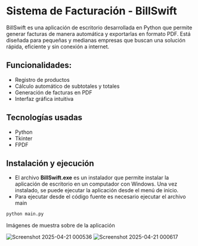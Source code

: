 # Sistema de Facturación - BillSwift
BillSwift es una aplicación de escritorio desarrollada en Python que permite generar facturas de manera automática y exportarlas en formato PDF. Está diseñada para pequeñas y medianas empresas que buscan una solución rápida, eficiente y sin conexión a internet.

## Funcionalidades:
- Registro de productos
- Cálculo automático de subtotales y totales
- Generación de facturas en PDF
- Interfaz gráfica intuitiva

## Tecnologías usadas
- Python
- Tkinter
- FPDF

## Instalación y ejecución
- El archivo **BillSwift.exe** es un instalador que permite instalar la aplicación de escritorio en un computador con Windows. Una vez instalado, se puede ejecutar la aplicación desde el menú de inicio.
- Para ejecutar desde el código fuente es necesario ejecutar el archivo main
```sh
python main.py
```

Imágenes de muestra sobre de la aplicación

![Screenshot 2025-04-21 000536](https://github.com/user-attachments/assets/fa3e4633-1439-4036-a228-971749225587)
![Screenshot 2025-04-21 000617](https://github.com/user-attachments/assets/ea2fe38e-55d5-46db-996e-b43ed5242f89)
